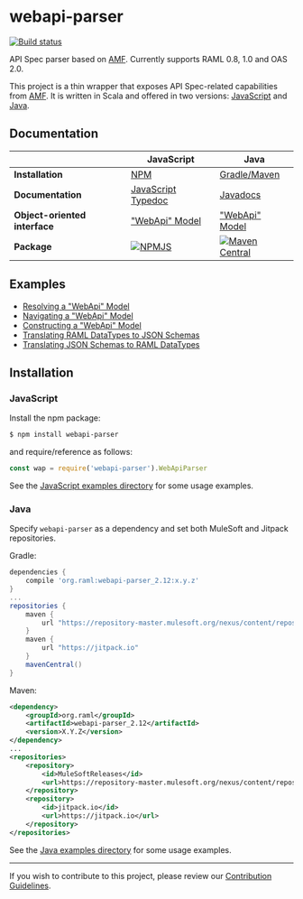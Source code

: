 # webapi-parser

[![Build status](https://img.shields.io/travis/raml-org/webapi-parser.svg?style=flat)](https://travis-ci.org/raml-org/webapi-parser)

API Spec parser based on [AMF](https://github.com/aml-org/amf). Currently supports RAML 0.8, 1.0 and OAS 2.0.

This project is a thin wrapper that exposes API Spec-related capabilities from [AMF](https://github.com/aml-org/amf). It is written in Scala and offered in two versions: [JavaScript](#javascript) and [Java](#java).

## Documentation
|      | JavaScript | Java | 
| ---- | ---------- | ---- | 
| **Installation** | [NPM](#javascript) | [Gradle/Maven](#java) |
| **Documentation** | [JavaScript Typedoc](https://raml-org.github.io/webapi-parser/js/modules/_webapi_parser_.html) | [Javadocs](https://raml-org.github.io/webapi-parser/java/index.html) | 
| **Object-oriented interface** | ["WebApi" Model](https://raml-org.github.io/webapi-parser/js/classes/_webapi_parser_.webapibaseunit.html) | ["WebApi" Model](https://raml-org.github.io/webapi-parser/js/classes/_webapi_parser_.webapibaseunit.html) | 
| **Package** | [![NPMJS](https://img.shields.io/static/v1.svg?style=flat&logo=npm&label=%20&labelColor=white&color=CB3837&message=NPMJS)](https://) | [![Maven Central](https://img.shields.io/static/v1.svg?style=flat&logo=java&label=%20&labelColor=white&labelColor=007396&color=007396&message=Maven%20Central)](https://) | 


## Examples
* [Resolving a "WebApi" Model](https://raml-org.github.io/webapi-parser/resolving)
* [Navigating a "WebApi" Model](https://raml-org.github.io/webapi-parser/navigating)
* [Constructing a "WebApi" Model](https://raml-org.github.io/webapi-parser/constructing)
* [Translating RAML DataTypes to JSON Schemas](https://raml-org.github.io/webapi-parser/translating-raml-json)
* [Translating JSON Schemas to RAML DataTypes](https://raml-org.github.io/webapi-parser/translating-json-raml)

## Installation

### JavaScript
Install the npm package:

```sh
$ npm install webapi-parser
```

and require/reference as follows:
```js
const wap = require('webapi-parser').WebApiParser
```

See the [JavaScript examples directory](https://github.com/raml-org/webapi-parser/tree/master/examples/js/) for some usage examples.

### Java
Specify `webapi-parser` as a dependency and set both MuleSoft and Jitpack repositories.

Gradle:
```groovy
dependencies {
    compile 'org.raml:webapi-parser_2.12:x.y.z'
}
...
repositories {
    maven {
        url "https://repository-master.mulesoft.org/nexus/content/repositories/releases"
    }
    maven {
        url "https://jitpack.io"
    }
    mavenCentral()
}
```

Maven:
```xml
<dependency>
    <groupId>org.raml</groupId>
    <artifactId>webapi-parser_2.12</artifactId>
    <version>X.Y.Z</version>
</dependency>
...
<repositories>
    <repository>
        <id>MuleSoftReleases</id>
        <url>https://repository-master.mulesoft.org/nexus/content/repositories/releases</url>
    </repository>
    <repository>
        <id>jitpack.io</id>
        <url>https://jitpack.io</url>
    </repository>
</repositories>
```

See the [Java examples directory](https://github.com/raml-org/webapi-parser/tree/master/examples/java/) for some usage examples.

---
If you wish to contribute to this project, please review our [Contribution Guidelines](https://github.com/raml-org/webapi-parser/tree/master/CONTRIBUTING.md).
